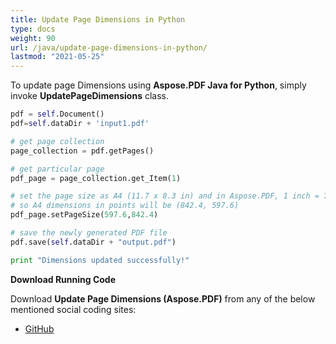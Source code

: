 ```yaml
---
title: Update Page Dimensions in Python
type: docs
weight: 90
url: /java/update-page-dimensions-in-python/
lastmod: "2021-05-25"
---
```


To update page Dimensions using **Aspose.PDF Java for Python**, simply invoke **UpdatePageDimensions** class.

```python
pdf = self.Document()
pdf=self.dataDir + 'input1.pdf'

# get page collection
page_collection = pdf.getPages()

# get particular page
pdf_page = page_collection.get_Item(1)

# set the page size as A4 (11.7 x 8.3 in) and in Aspose.PDF, 1 inch = 72 points
# so A4 dimensions in points will be (842.4, 597.6)
pdf_page.setPageSize(597.6,842.4)

# save the newly generated PDF file
pdf.save(self.dataDir + "output.pdf")

print "Dimensions updated successfully!"

```

**Download Running Code**

Download **Update Page Dimensions (Aspose.PDF)** from any of the below mentioned social coding sites:

- [GitHub](https://github.com/aspose-pdf/Aspose.PDF-for-Java/blob/master/Plugins/Aspose_Pdf_Java_for_Python/test/WorkingWithPages/UpdatePageDimensions/UpdatePageDimensions.py)

